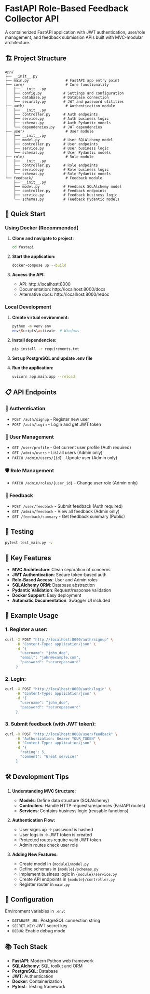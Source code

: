 # FastAPI Role-Based Feedback Collector API

A containerized FastAPI application with JWT authentication, user/role management, and feedback submission APIs built with MVC-modular architecture.

## 🏗️ Project Structure

```
app/
├── __init__.py
├── main.py                 # FastAPI app entry point
├── core/                   # Core functionality
│   ├── __init__.py
│   ├── config.py          # Settings and configuration
│   ├── database.py        # Database connection
│   └── security.py        # JWT and password utilities
├── auth/                   # Authentication module
│   ├── __init__.py
│   ├── controller.py      # Auth endpoints
│   ├── service.py         # Auth business logic
│   ├── schemas.py         # Auth Pydantic models
│   └── dependencies.py    # JWT dependencies
├── user/                   # User module
│   ├── __init__.py
│   ├── model.py           # User SQLAlchemy model
│   ├── controller.py      # User endpoints
│   ├── service.py         # User business logic
│   └── schemas.py         # User Pydantic models
├── role/                   # Role module
│   ├── __init__.py
│   ├── controller.py      # Role endpoints
│   ├── service.py         # Role business logic
│   └── schemas.py         # Role Pydantic models
└── feedback/               # Feedback module
    ├── __init__.py
    ├── model.py           # Feedback SQLAlchemy model
    ├── controller.py      # Feedback endpoints
    ├── service.py         # Feedback business logic
    └── schemas.py         # Feedback Pydantic models
```

## 🚀 Quick Start

### Using Docker (Recommended)

1. **Clone and navigate to project:**

   ```bash
   cd fastapi
   ```

2. **Start the application:**

   ```bash
   docker-compose up --build
   ```

3. **Access the API:**
   - API: http://localhost:8000
   - Documentation: http://localhost:8000/docs
   - Alternative docs: http://localhost:8000/redoc

### Local Development

1. **Create virtual environment:**

   ```bash
   python -m venv env
   env\Scripts\activate  # Windows
   ```

2. **Install dependencies:**

   ```bash
   pip install -r requirements.txt
   ```

3. **Set up PostgreSQL and update .env file**

4. **Run the application:**
   ```bash
   uvicorn app.main:app --reload
   ```

## 📋 API Endpoints

### 🔐 Authentication

- `POST /auth/signup` - Register new user
- `POST /auth/login` - Login and get JWT token

### 👤 User Management

- `GET /user/profile` - Get current user profile (Auth required)
- `GET /admin/users` - List all users (Admin only)
- `PATCH /admin/users/{id}` - Update user (Admin only)

### 🛡️ Role Management

- `PATCH /admin/roles/{user_id}` - Change user role (Admin only)

### 💬 Feedback

- `POST /user/feedback` - Submit feedback (Auth required)
- `GET /admin/feedback` - View all feedback (Admin only)
- `GET /feedback/summary` - Get feedback summary (Public)

## 🧪 Testing

```bash
pytest test_main.py -v
```

## 🔑 Key Features

- **MVC Architecture**: Clean separation of concerns
- **JWT Authentication**: Secure token-based auth
- **Role-Based Access**: User and Admin roles
- **SQLAlchemy ORM**: Database abstraction
- **Pydantic Validation**: Request/response validation
- **Docker Support**: Easy deployment
- **Automatic Documentation**: Swagger UI included

## 📝 Example Usage

### 1. Register a user:

```bash
curl -X POST "http://localhost:8000/auth/signup" \
     -H "Content-Type: application/json" \
     -d '{
       "username": "john_doe",
       "email": "john@example.com",
       "password": "securepassword"
     }'
```

### 2. Login:

```bash
curl -X POST "http://localhost:8000/auth/login" \
     -H "Content-Type: application/json" \
     -d '{
       "username": "john_doe",
       "password": "securepassword"
     }'
```

### 3. Submit feedback (with JWT token):

```bash
curl -X POST "http://localhost:8000/user/feedback" \
     -H "Authorization: Bearer YOUR_TOKEN" \
     -H "Content-Type: application/json" \
     -d '{
       "rating": 5,
       "comment": "Great service!"
     }'
```

## 🛠️ Development Tips

1. **Understanding MVC Structure:**

   - **Models**: Define data structure (SQLAlchemy)
   - **Controllers**: Handle HTTP requests/responses (FastAPI routes)
   - **Services**: Contains business logic (reusable functions)

2. **Authentication Flow:**

   - User signs up → password is hashed
   - User logs in → JWT token is created
   - Protected routes require valid JWT token
   - Admin routes check user role

3. **Adding New Features:**
   - Create model in `{module}/model.py`
   - Define schemas in `{module}/schemas.py`
   - Implement business logic in `{module}/service.py`
   - Create API endpoints in `{module}/controller.py`
   - Register router in `main.py`

## 🔧 Configuration

Environment variables in `.env`:

- `DATABASE_URL`: PostgreSQL connection string
- `SECRET_KEY`: JWT secret key
- `DEBUG`: Enable debug mode

## 📚 Tech Stack

- **FastAPI**: Modern Python web framework
- **SQLAlchemy**: SQL toolkit and ORM
- **PostgreSQL**: Database
- **JWT**: Authentication
- **Docker**: Containerization
- **Pytest**: Testing framework
